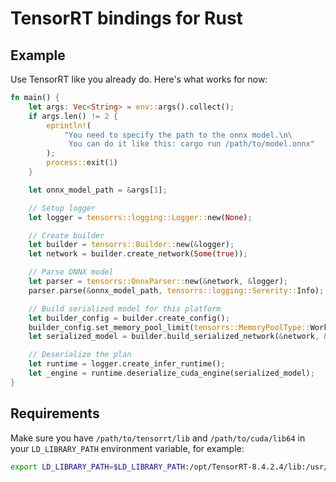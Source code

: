 # TensorRT bindings for Rust

## Example

Use TensorRT like you already do. Here's what works for now:

```rust
fn main() {
    let args: Vec<String> = env::args().collect();
    if args.len() != 2 {
        eprintln!(
            "You need to specify the path to the onnx model.\n\
             You can do it like this: cargo run /path/to/model.onnx"
        );
        process::exit(1)
    }

    let onnx_model_path = &args[1];

    // Setup logger
    let logger = tensorrs::logging::Logger::new(None);

    // Create builder
    let builder = tensorrs::Builder::new(&logger);
    let network = builder.create_network(Some(true));

    // Parse ONNX model
    let parser = tensorrs::OnnxParser::new(&network, &logger);
    parser.parse(&onnx_model_path, tensorrs::logging::Sererity::Info);

    // Build serialized model for this platform
    let builder_config = builder.create_config();
    builder_config.set_memory_pool_limit(tensorrs::MemoryPoolType::Workspace, 5_000_000);
    let serialized_model = builder.build_serialized_network(&network, &builder_config);

    // Deserialize the plan
    let runtime = logger.create_infer_runtime();
    let _engine = runtime.deserialize_cuda_engine(serialized_model);
}
```

## Requirements

Make sure you have `/path/to/tensorrt/lib` and `/path/to/cuda/lib64` in your `LD_LIBRARY_PATH` environment variable, for example:

```bash
export LD_LIBRARY_PATH=$LD_LIBRARY_PATH:/opt/TensorRT-8.4.2.4/lib:/usr/local/cuda-11.6/lib64
```
